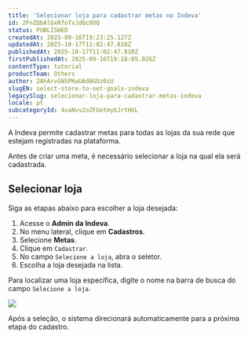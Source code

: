 ```yaml
---
title: 'Selecionar loja para cadastrar metas no Indeva'
id: 2FnZQbAlGxRfoTxJdQc0OQ
status: PUBLISHED
createdAt: 2025-09-16T19:23:25.127Z
updatedAt: 2025-10-17T11:02:47.810Z
publishedAt: 2025-10-17T11:02:47.810Z
firstPublishedAt: 2025-09-16T19:28:05.026Z
contentType: tutorial
productTeam: Others
author: 2AhArvGNSPKwUAd8GOz0iU
slugEN: select-store-to-set-goals-indeva
legacySlug: selecionar-loja-para-cadastrar-metas-indeva
locale: pt
subcategoryId: 4xaNvv2oZFUetmybJrtHUL
---
```


A Indeva permite cadastrar metas para todas as lojas da sua rede que estejam registradas na plataforma.

Antes de criar uma meta, é necessário selecionar a loja na qual ela será cadastrada.

## Selecionar loja

Siga as etapas abaixo para escolher a loja desejada:

1. Acesse o **Admin da Indeva**.  
2. No menu lateral, clique em **Cadastros**.  
3. Selecione **Metas**.  
4. Clique em `Cadastrar`.  
5. No campo `Selecione a loja`, abra o seletor.  
6. Escolha a loja desejada na lista.

Para localizar uma loja específica, digite o nome na barra de busca do campo `Selecione a loja`.

![](https://cdn.statically.io/gh/vtexdocs/help-center-content/refs/heads/main/docs/pt/tutorials/indeva-by-vtex/cadastro-de-metas/selecionar-loja-para-cadastrar-metas-indeva_1.PNG)

Após a seleção, o sistema direcionará automaticamente para a próxima etapa do cadastro.

